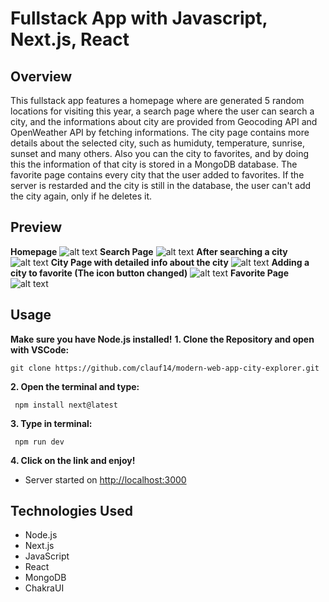 # Fullstack App with Javascript, Next.js, React

## Overview
This fullstack app features a homepage where are generated 5 random locations for visiting this year, a search page where the user can search a city, and the informations about city are provided from Geocoding API and OpenWeather API by fetching informations.
The city page contains more details about the selected city, such as humiduty, temperature, sunrise, sunset and many others. Also you can the city to favorites, and by doing this the information of that city is stored in a MongoDB database.
The favorite page contains every city that the user added to favorites. If the server is restarded and the city is still in the database, the user can't add the city again, only if he deletes it.

## Preview
**Homepage**
![alt text](https://github.com/clauf14/modern-web-app-city-explorer/blob/main/poze/homepage.PNG)
**Search Page**
![alt text](https://github.com/clauf14/modern-web-app-city-explorer/blob/main/poze/search_wo_input.PNG)
**After searching a city**
![alt text](https://github.com/clauf14/modern-web-app-city-explorer/blob/main/poze/search.PNG)
**City Page with detailed info about the city**
![alt text](https://github.com/clauf14/modern-web-app-city-explorer/blob/main/poze/citypage.PNG)
**Adding a city to favorite (The icon button changed)**
![alt text](https://github.com/clauf14/modern-web-app-city-explorer/blob/main/poze/added_to_fav.PNG)
**Favorite Page**
![alt text](https://github.com/clauf14/modern-web-app-city-explorer/blob/main/poze/fav_page.PNG)

## Usage
**Make sure you have Node.js installed!**
**1. Clone the Repository and open with VSCode:**

   ```git bash
   git clone https://github.com/clauf14/modern-web-app-city-explorer.git
   ```
**2. Open the terminal and type:**

  ```git bash
   npm install next@latest
  ```

**3. Type in terminal:**

  ```git bash
   npm run dev
  ```

**4. Click on the link and enjoy!**

  - Server started on [http://localhost:3000](http://localhost:3000)

## Technologies Used

- Node.js
- Next.js
- JavaScript
- React
- MongoDB
- ChakraUI

  
